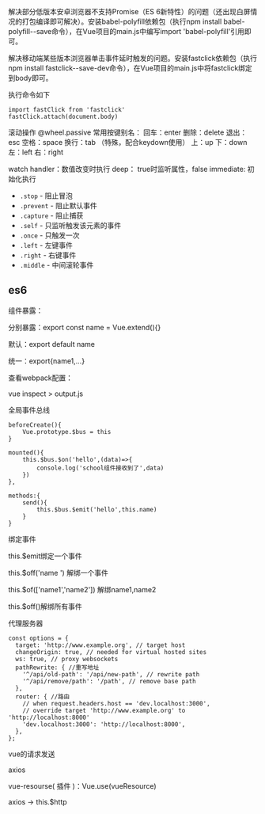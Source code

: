 解决部分低版本安卓浏览器不支持Promise（ES 6新特性）的问题（还出现白屏情况的打包编译即可解决）。安装babel-polyfill依赖包（执行npm install babel-polyfill--save命令），在Vue项目的main.js中编写import 'babel-polyfill'引用即可。



解决移动端某些版本浏览器单击事件延时触发的问题。安装fastclick依赖包（执行npm install fastclick--save-dev命令），在Vue项目的main.js中将fastclick绑定到body即可。

执行命令如下

```
import fastClick from 'fastclick'
fastClick.attach(document.body)
```







滚动操作
@wheel.passive
常用按键别名：
回车：enter
删除：delete
退出：esc
空格：space
换行：tab （特殊，配合keydown使用）
上：up
下：down
左：left
右：right


watch 
handler：数值改变时执行
deep： true时监听属性，false
immediate: 初始化执行 

-   `.stop` - 阻止冒泡
-   `.prevent` - 阻止默认事件
-   `.capture` - 阻止捕获
-   `.self` - 只监听触发该元素的事件
-   `.once` - 只触发一次
-   `.left` - 左键事件
-   `.right` - 右键事件
-   `.middle` - 中间滚轮事件



## es6

组件暴露：

分别暴露：export const name = Vue.extend(){}

默认：export default name 

统一：export{name1,...}



查看webpack配置：

vue inspect > output.js



全局事件总线

```
beforeCreate(){
	Vue.prototype.$bus = this
}

mounted(){
	this.$bus.$on('hello',(data)=>{
    	console.log('school组件接收到了',data)
    })
},

methods:{
	send(){
    	this.$bus.$emit('hello',this.name)
	}
}
```



绑定事件

this.$emit绑定一个事件

this.$off('name ') 解绑一个事件

this.$of(['name1','name2']) 解绑name1,name2

this.$off()解绑所有事件





代理服务器

```
const options = {
  target: 'http://www.example.org', // target host
  changeOrigin: true, // needed for virtual hosted sites
  ws: true, // proxy websockets
  pathRewrite: { //重写地址
    '^/api/old-path': '/api/new-path', // rewrite path
    '^/api/remove/path': '/path', // remove base path
  },
  router: { //路由
    // when request.headers.host == 'dev.localhost:3000',
    // override target 'http://www.example.org' to 'http://localhost:8000'
    'dev.localhost:3000': 'http://localhost:8000',
  },
};
```



vue的请求发送

axios

vue-resourse( 插件 )：Vue.use(vueResource)

axios -> this.$http 

